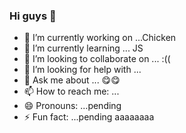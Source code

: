 ### Hi guys 👋


- 🔭 I’m currently working on ...Chicken
- 🌱 I’m currently learning ... JS
- 👯 I’m looking to collaborate on ... :((
- 🤔 I’m looking for help with ... 
- 💬 Ask me about ... 😋😋
- 📫 How to reach me: ...
- 😄 Pronouns: ...pending
- ⚡ Fun fact: ...pending
<a>aaaaaaaa</a>
